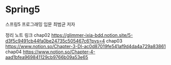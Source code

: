 # Spring5
스프링5 프로그래밍 입문
최범균 저자


정리 노트 링크
chap02
https://glimmer-ixia-bdd.notion.site/5-d3f5c9491cb44fa0be24735c505467c6?pvs=4
chap03
https://www.notion.so/Chapter-3-DI-ac0d87019fe541af9d4da4a729a83861
chap04
https://www.notion.so/Chapter-4-aad1bfea969841129cb9766b09a53e65
